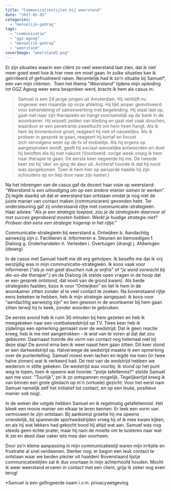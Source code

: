 ```yaml
---
title: "Communicatiestijlen bij weerstand"
date: "2017-05-05"
categories: 
  - "menselijk-gedrag"
tags: 
  - "communicatie"
  - "ggz-agoog"
  - "menselijk-gedrag"
  - "weerstand"
coverImage: "weerstand2.png"
---
```


Er zijn situaties waarin een cliënt zo veel weerstand laat zien, dat ik niet meer goed weet hoe ik hier mee om moet gaan. In zulke situaties kan ik geïrriteerd of gefrustreerd raken. Recentelijk had ik zo'n situatie bij Samuel\*, een van mijn cliënten.  Toen het thema "_Weerstand_" tijdens mijn opleiding tot GGZ Agoog weer eens besproken werd, bracht ik hem als casus in:

> Samuel is een 24 jarige jongen uit Amsterdam. Hij verblijft nu ongeveer een maandje op onze afdeling. Hij lijkt amper gemotiveerd voor behandeling of samenwerking met begeleiding. Hij staat laat op, gaat niet naar zijn therapieën en hangt voornamelijk op de bank in de woonkamer. Hij wisselt zelden van kleding en gaat niet vaak douchen, waardoor er een penetrante zweetlucht om hem heen hangt. Als ik hem bij binnenkomst groet, reageert hij niet of nauwelijks. Als ik probeer in gesprek te gaan, reageert hij kortaf en focust zich vervolgens weer op de tv of mobieltje. Als hij ergens op aangesproken wordt, geeft hij sociaal-wenselijke antwoorden en doet hij beloftes die hij niet nakomt (Voorbeeld: vorige week vroeg ik hem naar therapie te gaan. De eerste keer negeerde hij me. De tweede keer zei hij 'oke' en ging de deur uit. Achteraf hoorde ik dat hij nooit was aangekomen. Toen ik hem hier op aansprak haalde hij zijn schouders op en liep door naar zijn kamer.)

Na het inbrengen van de casus gaf de docent haar visie op weerstand: _“Weerstand is een uitnodiging om op een andere manier samen te werken”._ Zij legde daarbij uit dat er weerstand kan ontstaan omdat je nog niet de juiste manier van contact maken (communiceren) gevonden hebt. Ter ondersteuning gaf zij onderstaand rijtje met communicatie-strategieën. Haar advies: "_Als je een strategie toepast, zou je de strategieën daarvoor al met succes geprobeerd moeten hebben. Werkt je huidige strategie niet? Probeer dan eens een strategie hogerop in het rijtje_."

Communicatie-strategieën bij weerstand a. Ontwijken b. Aandachtig aanwezig zijn c. Faciliteren d. Informeren e. Steunen en bemoedigen f. Dialoog g. Onderhandelen h. Verleiden i. Overtuigen (drang) j. Afdwingen (dwang)

In de casus met Samuel heeft me dit erg geholpen. Ik besefte me dat ik vrij eenzijdig was in mijn communicatie-strategieën. Ik koos vaak voor Informeren (“_als je niet gaat douchen ruik je onfris_” of “_je word verwacht bij die-en-die therapie_”.) en de Dialoog (ik stelde open vragen in de hoop dat er een gesprek ontstond, dat nooit van de grond kwam). Als beide strategieën faalden, koos ik voor “Ontwijken” en liet ik hem in de woonkamer zitten zonder al te veel contact te zoeken. Na bovenstaand rijtje eens bekeken te hebben, heb ik mijn strategie aangepast: ik koos voor “aandachtig aanwezig zijn” en ben gewoon in de woonkamer bij hem gaan zitten terwijl hij tv keek, zonder woorden te gebruiken.

De eerste avond heb ik ruim 30 minuten bij hem gezeten en heb ik meegekeken naar een voetbalwedstrijd op TV. Twee keer heb ik zijdelings een opmerking gemaakt over de wedstrijd. Dat ik geen reactie kreeg, heb ik me niet aangetrokken - ik wist van te voren al dat dat zou gebeuren. Daarnaast hoorde die vorm van contact nog helemaal niet bij deze stap! De avond erna ben ik weer naast hem gaan zitten. Dit keer stond er een dartwedstrijd op. Halverwege de wedstrijd maakte ik een opmerking over de puntentelling. Samuel moest even lachen en legde me toen (in twee halve zinnen) wat ik verkeerd had. De rest van de wedstrijd hebben we wederom in stilte gekeken. De wedstrijd was voorbij. Ik stond op het punt weg te lopen, toen ik opeens wat hoorde: "potje tafeltennis?" stelde Samuel aan me voor. "Tuurlijk", zei ik zo ontspannen mogelijk. Tegelijkertijd kreeg ik van binnen een grote glimlach op m'n (virtuele) gezicht: Voor het eerst nam Samuel namelijk zelf het initiatief tot contact, en op een leuke, positieve manier ook nog).

In de weken die volgde hebben Samuel en ik regelmatig getafeltennist. Het bleek een mooie manier om elkaar te leren kennen. Er leek een vorm van vertrouwen te zijn ontstaan: Bij aankomst groette hij me opeens vriendelijk, bij spannende sportwedstrijden vroeg hij of ik mee kwam kijken, en als hij wat lekkers had gekocht bood hij altijd wat aan. Samuel was nog steeds geen echte prater, maar hij nam de moeite om te luisteren naar wat ik zei en deed daar vaker iets mee dan voorheen.

Door zo'n kleine aanpassing in mijn communicatiestijl waren mijn irritatie en frustratie al snel verdwenen. Sterker nog: er begon een leuk contact te ontstaan waar we beiden plezier uit haalden! Bovenstaand lijstje communicatiestijlen zal ik dus voortaan in mijn achterhoofd houden. Mocht ik weer weerstand ervaren in contact met een client, grijp ik zeker nog even terug!

\*Samuel is een gefingeerde naam i.v.m. privacywetgeving
